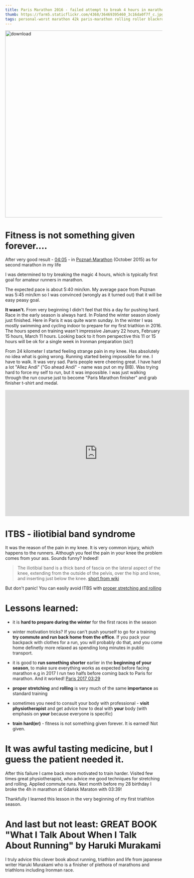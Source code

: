```yaml
---
title: Paris Marathon 2016 - failed attempt to break 4 hours in marathon
thumb: https://farm5.staticflickr.com/4368/36469395460_3c16da0f7f_c.jpg
tags: personal-worst marathon 42k paris-marathon rolling roller blackroll physiotherapy itbs iliotibial-band-syndrome health training
---
```


<a data-flickr-embed="true"  href="https://www.flickr.com/photos/49424339@N02/36469395460/in/album-72157688214942335/" title="download"><img src="https://farm5.staticflickr.com/4368/36469395460_3c16da0f7f_c.jpg" width="800" height="600" alt="download"></a><script async src="//embedr.flickr.com/assets/client-code.js" charset="utf-8"></script>

Fitness is not something given forever....
==========================================

After very good result - [04:05](https://www.strava.com/activities/1142053558) - in [Poznań Marathon](http://marathon.poznan.pl/en/) (October 2015) as for second marathon in my life

I was determined to try breaking the magic 4 hours, which is typically first goal for amateur runners in marathon.


The expected pace is about 5:40 min/km. My average pace from Poznan was 5:45 min/km so I was
convinced (wrongly as it turned out) that it will be easy peasy goal.

**It wasn't.** From very beginning I didn't feel that this a day for pushing hard. Race in the early season is always hard.
In Poland the winter season slowly just finished. Here in Paris it was quite warm sunday. In the winter I was mostly swimming and cycling indoor to prepare for my first triathlon in 2016.
The hours spend on training wasn't impressive January 22 hours, February 15 hours, March 11 hours.
Looking back to it from perspective this 11 or 15 hours will be ok for a single week in Ironman preparation (sic!)

From 24 kilometer I started feeling strange pain in my knee. Has absolutely no idea what is going wrong. Running started being impossible for me.
I have to walk. It was very sad. Paris people were cheering great. I have hard a lot "Allez Andi" ("Go ahead Andi" - name was put on my BIB).
Was trying hard to force my self to run, but it was impossible. I was just walking through the run course just to become "Paris Marathon finisher" and grab finisher t-shirt and medal.

<iframe height='405' width='590' frameborder='0' allowtransparency='true' scrolling='no' src='https://www.strava.com/activities/534579457/embed/b0cdf8b79d77126899a5b0ee943c3a64ff6e1088'></iframe>


ITBS -  iliotibial band syndrome
================================

It was the reason of the pain in my knee. It is very common injury, which happens to the runners.
Although you feel the pain in your knee the problem comes from your ass. Sounds funny? Indeed!

> The iliotibial band is a thick band of fascia on the lateral aspect of the knee, extending from the outside of the pelvis, over the hip and knee, and inserting just below the knee.
[short from wiki](https://en.wikipedia.org/wiki/Iliotibial_band_syndrome)

But don't panic! You can easily avoid ITBS with [proper stretching and rolling](/2016/04/04/roll-with-it-stretching-and-using-roller-to-avoid-injury.html)

Lessons learned:
================

* it is **hard to prepare during the winter** for the first races in the season
* winter motivation tricks? If you can't push yourself to go for a training **try commute and run back home from the office**. If you pack your backpack with clothes for a run, you will probably do that, and you come home definetly more relaxed as spending long minutes in public transport.
* it is good to **run something shorter** earlier in the **beginning of your season**, to make sure everything works as expected before facing marathon e.g in 2017 I run two halfs before coming back to Paris for marathon. And it worked! [Paris 2017 03:29](/2017/04/09/paris-marathon-new-personal-best-09042017.html)

* **proper stretching** and **rolling** is very much of the same **importance** as standard training
* sometimes you need to consult your body with professional - **visit physiotherapist** and get advice how to deal with **your** body (with emphasis on **your** because everyone is specific)

* **train hard(er)** - fitness is not something given forever. It is earned! Not given.


It was awful tasting medicine, but I guess the patient needed it.
=================================================================

After this failure I came back more motivated to train harder. Visited few times great physiotherapist, who advice me good techniques for stretching and rolling.
Applied commute runs. Next month before my 28 birthday I broke the 4h in marathon at Gdańsk Maraton with 03:39!

Thankfully I learned this lesson in the very beginning of my first triathlon season.


And last but not least: GREAT BOOK "What I Talk About When I Talk About Running" by Haruki Murakami
===================================================================================================

I truly advice this clever book about running, triathlon and life from japanese writer Haruki Murakami who is a finisher of plethora of marathons and triathlons including Ironman race.
